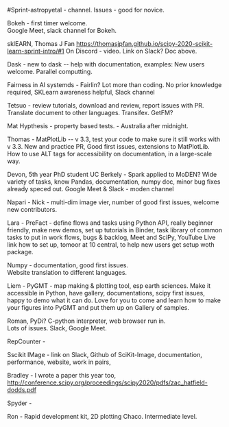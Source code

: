 
#Sprint-astropyetal - channel. 
Issues - good for novice.  

Bokeh - first timer welcome.  
Google Meet, slack channel for Bokeh.  


sklEARN, Thomas J Fan
https://thomasjpfan.github.io/scipy-2020-scikit-learn-sprint-intro/#1
On Discord - video.  Link on Slack?  Doc above.  

Dask - new to dask -- help with documentation, examples:
New users welcome. Parallel computting.  

Fairness in AI systemds - Fairlin?  Lot more than coding. 
No prior knowledge required, SKLearn awareness helpful, Slack channel

Tetsuo - review tutorials, download and review, report issues with PR. 
Translate document to other languages. Transifex.  GetFM? 

Mat Hypthesis - property based tests. - Australia after midnight.

Thomas - MatPlotLib --  v 3.3, test your code to make sure it still works with v 3.3. 
New and practice PR, Good first issues, extensions to MatPlotLib.  How to use ALT tags for accessibility on documentation, in a large-scale way. 

Devon, 5th year PhD student UC Berkely - Spark applied to MoDEN?  Wide variety of tasks, know Pandas, documentation, numpy doc, minor bug fixes already speced out.  Google Meet & Slack - moden channel 

Napari - Nick - multi-dim image vier, number of good first issues, welcome new contributors.  

Lara - PreFact - define flows and tasks using Python API, really beginner friendly, make new demos, set up tutorials in Binder, task library of common tasks to put in work flows, bugs & backlog, Meet and SciPy, YouTube Live link how to set up, tomoor at 10 central, to help new users get setup woth package.  

Numpy - documentation, good first issues.  
Website translation to different languages.  

Liem - PyGMT - map making & plotting tool, esp earth sciences.  Make it accessible in Python, have gallery, documentations, scipy first issues, happy to demo what it can do.  Love for you to come and learn how to make your figures into PyGMT and put them up on Gallery of samples.  

Roman, PyDi?  C-python interpreter, web browser run in.  
Lots of issues.  Slack, Google Meet.  

RepCounter - 

Sscikit IMage - link on Slack, Github of SciKit-Image, documentation, performance, website, work in pairs, 

Bradley - I wrote a paper this year too, http://conference.scipy.org/proceedings/scipy2020/pdfs/zac_hatfield-dodds.pdf

Spyder - 

Ron - Rapid development kit, 2D plotting Chaco.  Intermediate level. 



